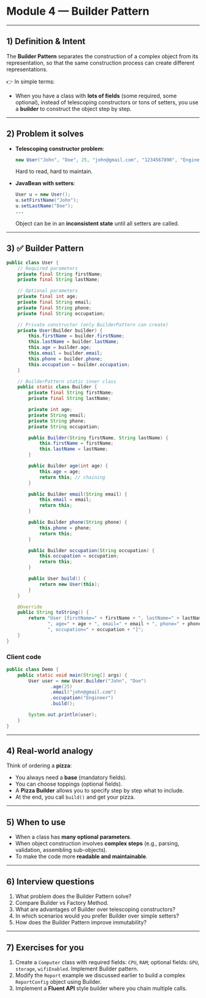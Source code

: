 # Module 4 — Builder Pattern

---

## 1) Definition & Intent

The **Builder Pattern** separates the construction of a complex object from its representation, so that the same construction process can create different representations.

👉 In simple terms:

* When you have a class with **lots of fields** (some required, some optional), instead of telescoping constructors or tons of setters, you use a **builder** to construct the object step by step.

---

## 2) Problem it solves

* **Telescoping constructor problem**:

  ```java
  new User("John", "Doe", 25, "john@gmail.com", "1234567890", "Engineer", true, "India");
  ```

  Hard to read, hard to maintain.

* **JavaBean with setters**:

  ```java
  User u = new User();
  u.setFirstName("John");
  u.setLastName("Doe");
  ...
  ```

  Object can be in an **inconsistent state** until all setters are called.

---

## 3) ✅ Builder Pattern

```java
public class User {
    // Required parameters
    private final String firstName;
    private final String lastName;

    // Optional parameters
    private final int age;
    private final String email;
    private final String phone;
    private final String occupation;

    // Private constructor (only BuilderPattern can create)
    private User(Builder builder) {
        this.firstName = builder.firstName;
        this.lastName = builder.lastName;
        this.age = builder.age;
        this.email = builder.email;
        this.phone = builder.phone;
        this.occupation = builder.occupation;
    }

    // BuilderPattern static inner class
    public static class Builder {
        private final String firstName;
        private final String lastName;

        private int age;
        private String email;
        private String phone;
        private String occupation;

        public Builder(String firstName, String lastName) {
            this.firstName = firstName;
            this.lastName = lastName;
        }

        public Builder age(int age) {
            this.age = age;
            return this; // chaining
        }

        public Builder email(String email) {
            this.email = email;
            return this;
        }

        public Builder phone(String phone) {
            this.phone = phone;
            return this;
        }

        public Builder occupation(String occupation) {
            this.occupation = occupation;
            return this;
        }

        public User build() {
            return new User(this);
        }
    }

    @Override
    public String toString() {
        return "User [firstName=" + firstName + ", lastName=" + lastName +
               ", age=" + age + ", email=" + email + ", phone=" + phone +
               ", occupation=" + occupation + "]";
    }
}
```

### Client code

```java
public class Demo {
    public static void main(String[] args) {
        User user = new User.Builder("John", "Doe")
                .age(25)
                .email("john@gmail.com")
                .occupation("Engineer")
                .build();

        System.out.println(user);
    }
}
```

---

## 4) Real-world analogy

Think of ordering a **pizza**:

* You always need a **base** (mandatory fields).
* You can choose toppings (optional fields).
* A **Pizza Builder** allows you to specify step by step what to include.
* At the end, you call `build()` and get your pizza.

---

## 5) When to use

* When a class has **many optional parameters**.
* When object construction involves **complex steps** (e.g., parsing, validation, assembling sub-objects).
* To make the code more **readable and maintainable**.

---

## 6) Interview questions

1. What problem does the Builder Pattern solve?
2. Compare Builder vs Factory Method.
3. What are advantages of Builder over telescoping constructors?
4. In which scenarios would you prefer Builder over simple setters?
5. How does the Builder Pattern improve immutability?

---

## 7) Exercises for you

1. Create a `Computer` class with required fields: `CPU`, `RAM`; optional fields: `GPU`, `storage`, `wifiEnabled`. Implement Builder pattern.
2. Modify the `Report` example we discussed earlier to build a complex `ReportConfig` object using Builder.
3. Implement a **Fluent API** style builder where you chain multiple calls.